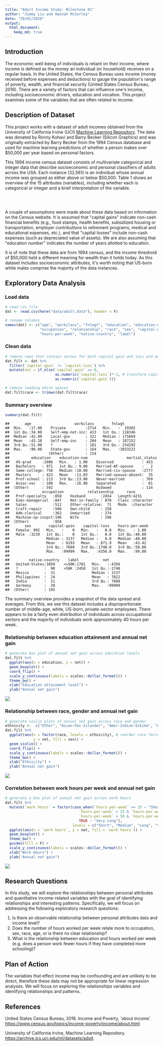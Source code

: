 ```yaml
---
title: "Adult Income Study: Milestone 01"
author: "Jimmy Liu and Hannah McSorley"
date: "29/02/2020"
output:
  html_document:
    keep_md: true
---
```




## Introduction 

The economic well-being of individuals is reliant on their income, where income is defined as the money an individual (or household) receives on a regular basis. In the United States, the Census Bureau uses income  (money received before expenses and deductions) to gauge the population's range of poverty, wealth, and financial security (United States Census Bureau, 2016). There are a variety of factors that can influence one's income, including socioeconomic drivers, education and vocation. This project examines some of the variables that are often related to income. 

## Description of Dataset

This project works with a dataset of adult incomes obtained from the University of California Irvine (UCI) [Machine Learning Repository](https://archive.ics.uci.edu/ml/datasets/adult). The data was donated by Ronny Kohavi and Barry Becker (Silicon Graphics) and was originally extracted by Barry Becker from the 1994 Census database and used for machine learning predictions of whether a person makes over $50,000 per year based on personal factors.

This 1994 income census dataset consists of multivariate categorical and integer data that describe socioeconomic and personal classifiers of adults across the USA. Each instance (32,561) is an individual whose annual income was grouped as either above or below $50,000. Table 1 shows an overview of the 15 attributes (variables), including whether each is categorical or integer and a brief interpretation of the variable.  

<br>
<!--html_preserve--><div id="htmlwidget-7c39bf64e78b84f2064e" style="width:100%;height:auto;" class="datatables html-widget"></div>
<script type="application/json" data-for="htmlwidget-7c39bf64e78b84f2064e">{"x":{"filter":"none","caption":"<caption>description of adult income dataset variables<\/caption>","data":[["1","2","3","4","5","6","7","8","9","10","11","12","13","14","15"],["age","workclass","fnlwgt","education","education-num","marital-status","occupation","relationship","race","sex","capital-gain","capital-loss","hours-per-week","native-country","label"],["continuous","categorical","continuous","categorical","continuous","categorical","categorical","categorical","categorical","categorical","continuous","continuous","continuous","categorical","categorical"],["age, range from 17 to 90 (mean 38.58)","Private, Self-emp-not-inc, Self-emp-inc, Federal-gov, Local-gov, State-gov, Without-pay, Never-worked.","\"final weight\" - demographic weight by US state controlled by three sets of characteristics including race/age/sex, hispanic origin, and proportion of state population over 16 years of age","Bachelors, Some-college, 11th, HS-grad, Prof-school, Assoc-acdm, Assoc-voc, 9th, 7th-8th, 12th, Masters, 1st-4th, 10th, Doctorate, 5th-6th, Preschool.","years of education. Range from 1 to 16 (mean 10.08)","Married-civ-spouse, Divorced, Never-married, Separated, Widowed, Married-spouse-absent, Married-AF-spouse.","Tech-support, Craft-repair, Other-service, Sales, Exec-managerial, Prof-specialty, Handlers-cleaners, Machine-op-inspct, Adm-clerical, Farming-fishing, Transport-moving, Priv-house-serv, Protective-serv, Armed-Forces.","Wife, Own-child, Husband, Not-in-family, Other-relative, Unmarried.","White, Asian-Pac-Islander, Amer-Indian-Eskimo, Other, Black.","Female, Male","range from 0 to 99999 (mean 1078). Assuming this is annual financial gains in $USD.","range from 0 to 4356 (mean 87.3). Assuming this is annual financial losses in $USD.","average hours worked per week. Range from 1 to 99 (mean 40.44)","United-States, Cambodia, England, Puerto-Rico, Canada, Germany, Outlying-US(Guam-USVI-etc), India, Japan, Greece, South, China, Cuba, Iran, Honduras, Philippines, Italy, Poland, Jamaica, Vietnam, Mexico, Portugal, Ireland, France, Dominican-Republic, Laos, Ecuador, Taiwan, Haiti, Columbia, Hungary, Guatemala, Nicaragua, Scotland, Thailand, Yugoslavia, El-Salvador, Trinadad&amp;Tobago, Peru, Hong, Holand-Netherlands.","annual income above or below threshold of $50000: &gt;50K or &lt;=50K"]],"container":"<table class=\"display\">\n  <thead>\n    <tr>\n      <th> <\/th>\n      <th>Variable<\/th>\n      <th>Type<\/th>\n      <th>Description<\/th>\n    <\/tr>\n  <\/thead>\n<\/table>","options":{"order":[],"autoWidth":false,"orderClasses":false,"columnDefs":[{"orderable":false,"targets":0}]}},"evals":[],"jsHooks":[]}</script><!--/html_preserve-->
<br>

A couple of assumptions were made about these data based on information on the Census website. It is assumed that "capital gains" indicate non-cash financial benefits (e.g., food stamps, health benefits, subsidized housing or transportation, employer contributions to retirement programs, medical and educational expenses, etc.), and that "capital losses" include non-cash expenses (such as depreciated value of assets). We are also assuming that "education number" indicates the number of years allotted to education.  

It is of note that these data are from 1994 census, and the income threshold of $50,000 held a different meaning for wealth than it holds today. As this dataset includes socioeconomic attributes, it's worth noting that US-born white males comprise the majority of the data instances. 

## Exploratory Data Analysis 

### Load data

```r
# read csv file
dat <- read.csv(here("data/adult.data"), header = F)

# rename columns
names(dat) <- c("age", "workclass", "fnlwgt", "education", "education-num", "martial_status", 
                "occupation", "relationship", "race", "sex", "capital-gain", "capital-loss", 
                "hours-per-week", "native-country", "label")
```

### Clean data

```r
# remove rows that contain zeroes for both capital gain and loss and merge capital-gain and capital-loss into a single variable, net
dat.filt <- dat %>% 
  filter(`capital-gain` != `capital-loss`) %>% 
  mutate(net = if_else(`capital-gain` == 0, 
                       as.numeric(`capital-loss`)*-1, # transform capital-loss to negative values 
                       as.numeric(`capital-gain`)))

# remove leading white spaces
dat.filt$race <- trimws(dat.filt$race)
```

### Summary overview

```r
summary(dat.filt)
```

```
##       age                    workclass        fnlwgt       
##  Min.   :17.00    Private         :2714   Min.   :  19302  
##  1st Qu.:34.00    Self-emp-not-inc: 413   1st Qu.: 118346  
##  Median :42.00    Local-gov       : 321   Median : 175669  
##  Mean   :43.18    Self-emp-inc    : 284   Mean   : 187152  
##  3rd Qu.:51.00    ?               : 181   3rd Qu.: 234292  
##  Max.   :90.00    State-gov       : 164   Max.   :1033222  
##                  (Other)          : 154                    
##          education    education-num                  martial_status
##   HS-grad     :1086   Min.   : 1.00    Divorced             : 453  
##   Bachelors   : 971   1st Qu.: 9.00    Married-AF-spouse    :   2  
##   Some-college: 758   Median :10.00    Married-civ-spouse   :2777  
##   Masters     : 423   Mean   :11.03    Married-spouse-absent:  35  
##   Prof-school : 213   3rd Qu.:13.00    Never-married        : 769  
##   Assoc-voc   : 188   Max.   :16.00    Separated            :  81  
##  (Other)      : 592                    Widowed              : 114  
##               occupation           relationship      race          
##   Prof-specialty   :850    Husband       :2454   Length:4231       
##   Exec-managerial  :847    Not-in-family : 878   Class :character  
##   Sales            :512    Other-relative:  71   Mode  :character  
##   Craft-repair     :506    Own-child     : 258                     
##   Adm-clerical     :362    Unmarried     : 274                     
##   Machine-op-inspct:196    Wife          : 296                     
##  (Other)           :958                                            
##       sex        capital-gain    capital-loss    hours-per-week 
##   Female: 992   Min.   :    0   Min.   :   0.0   Min.   : 1.00  
##   Male  :3239   1st Qu.:    0   1st Qu.:   0.0   1st Qu.:40.00  
##                 Median : 3137   Median :   0.0   Median :40.00  
##                 Mean   : 8293   Mean   : 671.9   Mean   :43.42  
##                 3rd Qu.: 7688   3rd Qu.:1740.0   3rd Qu.:50.00  
##                 Max.   :99999   Max.   :4356.0   Max.   :99.00  
##                                                                 
##         native-country    label           net       
##   United-States:3850    <=50K:1781   Min.   :-4356  
##   ?            :  90    >50K :2450   1st Qu.:-1740  
##   Mexico       :  31                 Median : 3137  
##   Philippines  :  24                 Mean   : 7622  
##   India        :  21                 3rd Qu.: 7688  
##   Germany      :  20                 Max.   :99999  
##  (Other)       : 195
```

The summary overview provides a snapshot of the data spread and averages. From this, we see this dataset includes a disproportionate number of middle-age, white, US-born, private-sector employees. There appears to be a fairly even distribution of individuals across occupational sectors and the majority of individuals work approximately 40 hours per week.

### Relationship between education attainment and annual net gain

```r
# generate box plot of annual net gain across education levels
dat.filt %>% 
  ggplot(aes(x = education, y = net)) +
  geom_boxplot() +
  coord_flip() +
  scale_y_continuous(labels = scales::dollar_format()) +
  theme_bw() +
  xlab("Education attainment level") +
  ylab("Annual net gain")
```

![](milestone01_files/figure-html/education-plot-1.png)<!-- -->

### Relationship between race, gender and annual net gain

```r
# generate violin plots of annual net gain across race and gender
ethnicity <-  c("Other", "Asian-Pac-Islander", "Amer-Indian-Eskimo", "White", "Black")
dat.filt %>% 
  ggplot(aes(x = factor(race, levels = ethnicity), # reorder race factor levels
             y = net, fill = sex)) +
  geom_violin() +
  coord_flip() +
  scale_y_continuous(labels = scales::dollar_format()) +
  theme_bw() +
  xlab("Ethnicity") +
  ylab("Annual net gain")
```

![](milestone01_files/figure-html/race-gender-plot-1.png)<!-- -->

### Correlation between work hours per week and annual net gain

```r
# generate a box plot of annual net gain across work hours
dat.filt %>% 
  mutate(`work hours` = factor(case_when(`hours-per-week` <= 25 ~ "Short", # define a new variable to bin work hours per week into 4 categories
                                  `hours-per-week` > 25 & `hours-per-week` <= 50 ~ "Medium",
                                  `hours-per-week` > 50 & `hours-per-week` <= 75 ~ "Long",
                                  TRUE ~ "Very Long"),
                               levels = c("Short", "Medium", "Long", "Very Long"))) %>% 
  ggplot(aes(x = `work hours`, y = net, fill = `work hours`)) +
  geom_boxplot() +
  theme_bw() +
  guides(fill = F) +
  scale_y_continuous(labels = scales::dollar_format()) +
  xlab("Work Hours") +
  ylab("Annual net gain")
```

![](milestone01_files/figure-html/work-hours-plot-1.png)<!-- -->


## Research Questions

In this study, we will explore the relationships between personal attributes and quantitative income-related variables with the goal of identifying relationships and interesting patterns. Specifically, we will focus on addressing the following exploratory research questions: 

1. Is there an observable relationship between personal attributes data and income level?
2. Does the number of hours worked per week relate more to occupation, sex, race, age, or is there no clear relationship?
3. What is the relationship between education and hours worked per week (e.g. does a person work fewer hours if they have completed more schooling)?

## Plan of Action

The variables that effect income may be confounding and are unlikely to be direct, therefore these data may not be appropriate for linear regression analyses. We will focus on exploring the relationships variables and identifying relationships and patterns. 


## References

United States Census Bureau, 2016. Income and Poverty, 'about income'. https://www.census.gov/topics/income-poverty/income/about.html

University of California Irvine, Machine Learning Repository. https://archive.ics.uci.edu/ml/datasets/adult.
